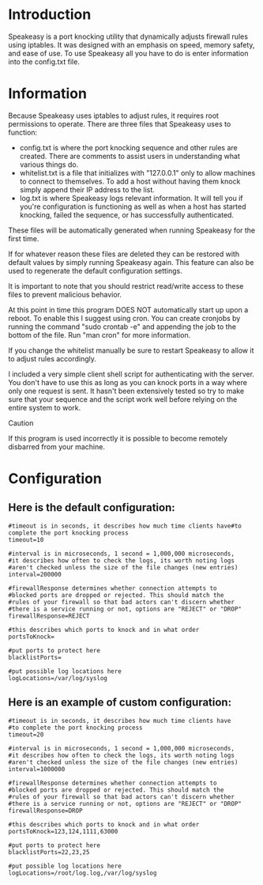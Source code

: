 
# Introduction

Speakeasy is a port knocking utility that dynamically adjusts firewall rules using iptables.
It was designed with an emphasis on speed, memory safety, and ease of use.
To use Speakeasy all you have to do is enter information into the config.txt file.

# Information

Because Speakeasy uses iptables to adjust rules, it requires root permissions
to operate. There are three files that Speakeasy uses to function:

* config.txt is where the port knocking sequence and other rules are created. There are comments to assist users in understanding what various things do.
* whitelist.txt is a file that initializes with "127.0.0.1" only to allow machines to connect to themselves. To add a host without having them knock simply append their IP address to the list.
* log.txt is where Speakeasy logs relevant information. It will tell you if you're configuration is functioning as well as when a host has started knocking, failed the sequence, or has successfully authenticated. 

These files will be automatically generated when running Speakeasy for the first time.

If for whatever reason these files are deleted they can be restored with default values by simply running Speakeasy again. This feature can
also be used to regenerate the default configuration settings. 

It is important to note that you should restrict read/write access to these files to prevent malicious behavior.

At this point in time this program DOES NOT automatically start up upon a reboot. To enable this I suggest using
cron. You can create cronjobs by running the command "sudo crontab -e" and appending the job to the bottom of 
the file. Run "man cron" for more information. 

If you change the whitelist manually be sure to restart Speakeasy to allow it to adjust rules accordingly.

I included a very simple client shell script for authenticating with the server. You don't have to use this as long as you can knock ports in a way where only one request is sent. It hasn't been extensively
tested so try to make sure that your sequence and the script work well before relying on the entire system to work.

> [!CAUTION]
> If this program is used incorrectly it is possible to become remotely disbarred from your machine.

# Configuration

## Here is the default configuration:
```
#timeout is in seconds, it describes how much time clients have#to complete the port knocking process
timeout=10

#interval is in microseconds, 1 second = 1,000,000 microseconds,
#it describes how often to check the logs, its worth noting logs
#aren't checked unless the size of the file changes (new entries)
interval=200000

#firewallResponse determines whether connection attempts to
#blocked ports are dropped or rejected. This should match the
#rules of your firewall so that bad actors can't discern whether
#there is a service running or not, options are "REJECT" or "DROP"
firewallResponse=REJECT

#this describes which ports to knock and in what order
portsToKnock=

#put ports to protect here
blacklistPorts=

#put possible log locations here
logLocations=/var/log/syslog
```

## Here is an example of custom configuration:

```
#timeout is in seconds, it describes how much time clients have
#to complete the port knocking process
timeout=20

#interval is in microseconds, 1 second = 1,000,000 microseconds,
#it describes how often to check the logs, its worth noting logs
#aren't checked unless the size of the file changes (new entries)
interval=1000000

#firewallResponse determines whether connection attempts to
#blocked ports are dropped or rejected. This should match the
#rules of your firewall so that bad actors can't discern whether
#there is a service running or not, options are "REJECT" or "DROP"
firewallResponse=DROP

#this describes which ports to knock and in what order
portsToKnock=123,124,1111,63000

#put ports to protect here
blacklistPorts=22,23,25

#put possible log locations here
logLocations=/root/log.log,/var/log/syslog
```
